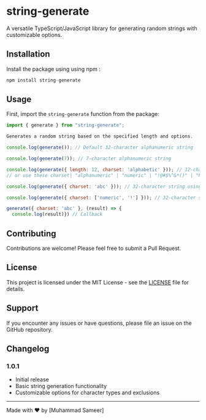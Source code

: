 # string-generate

A versatile TypeScript/JavaScript library for generating random strings with customizable options.

## Installation

Install the package using using npm :

```javascript
npm install string-generate
```

## Usage

First, import the `string-generate` function from the package:

```javascript
import { generate } from "string-generate";

Generates a random string based on the specified length and options.

console.log(generate()); // Default 32-character alphanumeric string

console.log(generate(7)); // 7-character alphanumeric string

console.log(generate({ length: 12, charset: 'alphabetic' })); // 12-character alphabetic string
// or use these charset| "alphanumeric" | "numeric" | "!@#$%^&*()" | "hex"

console.log(generate({ charset: 'abc' })); // 32-character string using only 'a', 'b', and 'c'

console.log(generate({ charset: ['numeric', '!'] })); // 32-character string using numbers and '!'

generate({ charset: 'abc' }, (result) => {
  console.log(result)}) // Callback
```

## Contributing

Contributions are welcome! Please feel free to submit a Pull Request.

## License

This project is licensed under the MIT License - see the [LICENSE](LICENSE) file for details.

## Support

If you encounter any issues or have questions, please file an issue on the GitHub repository.

## Changelog

### 1.0.1

- Initial release
- Basic string generation functionality
- Customizable options for character types and exclusions

---

Made with ❤️ by [Muhammad Sameer]
